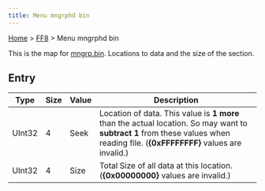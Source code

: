 ```yaml
---
title: Menu mngrphd bin
---
```


[Home](/ff7-flat-wiki/Main%20Page.md) > [FF8](/ff7-flat-wiki/FF8.md) > Menu mngrphd bin

This is the map for [mngrp.bin][]. Locations to data and the size of the
section.

## Entry

| Type   | Size | Value | Description                                                                                                                                                                    |
|--------|------|-------|--------------------------------------------------------------------------------------------------------------------------------------------------------------------------------|
| UInt32 | 4    | Seek  | Location of data. This value is **1 more** than the actual location. So may want to **subtract 1** from these values when reading file. (**{0xFFFFFFFF}** values are invalid.) |
| UInt32 | 4    | Size  | Total Size of all data at this location. (**{0x00000000}** values are invalid.)                                                                                                |

  [mngrp.bin]: /ff7-flat-wiki/FF8/Menu%20mngrp%20bin.md "wikilink"
